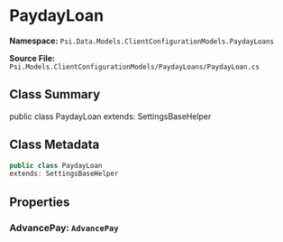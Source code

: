 # PaydayLoan

**Namespace:** `Psi.Data.Models.ClientConfigurationModels.PaydayLoans`

**Source File:** `Psi.Models.ClientConfigurationModels/PaydayLoans/PaydayLoan.cs`

## Class Summary

public class PaydayLoan
extends: SettingsBaseHelper

## Class Metadata

```typescript
public class PaydayLoan
extends: SettingsBaseHelper
```

## Properties

### AdvancePay: `AdvancePay`

